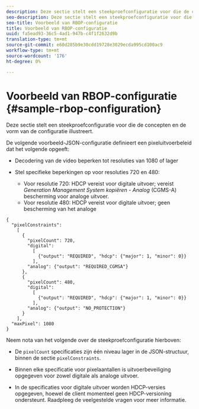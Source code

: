 ```yaml
---
description: Deze sectie stelt een steekproefconfiguratie voor die de concepten en de vorm van de configuratie illustreert.
seo-description: Deze sectie stelt een steekproefconfiguratie voor die de concepten en de vorm van de configuratie illustreert.
seo-title: Voorbeeld van RBOP-configuratie
title: Voorbeeld van RBOP-configuratie
uuid: fa5ead93-36c5-4ad1-947b-c4f1f2632d9b
translation-type: tm+mt
source-git-commit: e60d285b9e30cdd19728e3029ecda995cd100ac9
workflow-type: tm+mt
source-wordcount: '176'
ht-degree: 0%

---
```



# Voorbeeld van RBOP-configuratie {#sample-rbop-configuration}

Deze sectie stelt een steekproefconfiguratie voor die de concepten en de vorm van de configuratie illustreert.

De volgende voorbeeld-JSON-configuratie definieert een pixeluitvoerbeleid dat het volgende opgeeft:

* Decodering van de video beperken tot resoluties van 1080 of lager
* Stel specifieke beperkingen op voor resoluties 720 en 480:

   * Voor resolutie 720: HDCP vereist voor digitale uitvoer; vereist *Generation Management System kopiëren - Analog* (CGMS-A) bescherming voor analoge uitvoer.
   * Voor resolutie 480: HDCP vereist voor digitale uitvoer; geen bescherming van het analoge

```
{ 
  "pixelConstraints":  
    [ 
      { 
        "pixelCount": 720, 
        "digital": 
          [ 
            {"output": "REQUIRED", "hdcp": {"major": 1, "minor": 0}} 
          ], 
        "analog": {"output": "REQUIRED_CGMSA"} 
      }, 
      { 
        "pixelCount": 480, 
        "digital":  
          [ 
            {"output": "REQUIRED", "hdcp": {"major": 1, "minor": 0}} 
          ], 
        "analog": {"output": "NO_PROTECTION"} 
      } 
    ], 
  "maxPixel": 1080 
}
```

Neem nota van het volgende over de steekproefconfiguratie hierboven:

* De `pixelCount` specificaties zijn één niveau lager in de JSON-structuur, binnen de sectie `pixelConstraints`.

* Binnen elke specificatie voor pixelaantallen is uitvoerbeveiliging opgegeven voor zowel digitale als analoge uitvoer.
* In de specificaties voor digitale uitvoer worden HDCP-versies opgegeven, hoewel de client momenteel geen HDCP-versioning ondersteunt. Raadpleeg de veelgestelde vragen voor meer informatie.

